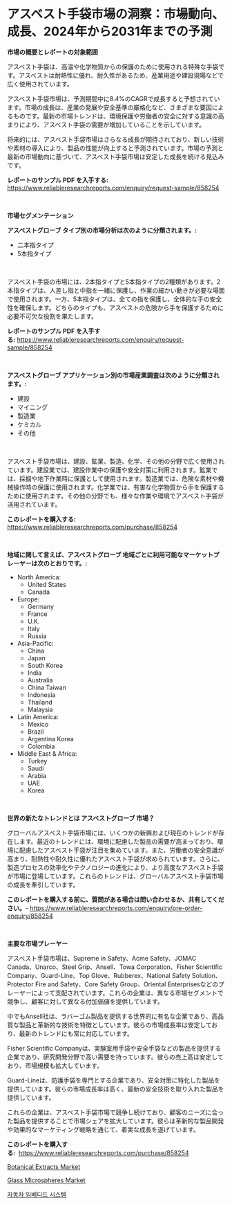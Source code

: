 <p><h1>アスベスト手袋市場の洞察：市場動向、成長、2024年から2031年までの予測</h1></p><p><strong>市場の概要とレポートの対象範囲</strong></p>
<p><p>アスベスト手袋は、高温や化学物質からの保護のために使用される特殊な手袋です。アスベストは耐熱性に優れ、耐久性があるため、産業用途や建設現場などで広く使用されています。</p><p>アスベスト手袋市場は、予測期間中に8.4%のCAGRで成長すると予想されています。市場の成長は、産業の発展や安全基準の厳格化など、さまざまな要因によるものです。最新の市場トレンドは、環境保護や労働者の安全に対する意識の高まりにより、アスベスト手袋の需要が増加していることを示しています。</p><p>将来的には、アスベスト手袋市場はさらなる成長が期待されており、新しい技術や素材の導入により、製品の性能が向上すると予測されています。市場の予測と最新の市場動向に基づいて、アスベスト手袋市場は安定した成長を続ける見込みです。</p></p>
<p><strong>レポートのサンプル PDF を入手する:</strong> <a href="https://www.reliableresearchreports.com/enquiry/request-sample/858254">https://www.reliableresearchreports.com/enquiry/request-sample/858254</a></p>
<p>&nbsp;</p>
<p><strong>市場セグメンテーション</strong></p>
<p><strong>アスベストグローブ タイプ別の市場分析は次のように分類されます。:</strong></p>
<p><ul><li>二本指タイプ</li><li>5本指タイプ</li></ul></p>
<p>&nbsp;</p>
<p><p>アスベスト手袋の市場には、2本指タイプと5本指タイプの2種類があります。2本指タイプは、人差し指と中指を一緒に保護し、作業の細かい動きが必要な場面で使用されます。一方、5本指タイプは、全ての指を保護し、全体的な手の安全性を確保します。どちらのタイプも、アスベストの危険から手を保護するために必要不可欠な役割を果たします。</p></p>
<p><strong>レポートのサンプル PDF を入手する:</strong>&nbsp;<a href="https://www.reliableresearchreports.com/enquiry/request-sample/858254">https://www.reliableresearchreports.com/enquiry/request-sample/858254</a></p>
<p>&nbsp;</p>
<p><strong> アスベストグローブ アプリケーション別の市場産業調査は次のように分類されます。:</strong></p>
<p><ul><li>建設</li><li>マイニング</li><li>製造業</li><li>ケミカル</li><li>その他</li></ul></p>
<p>&nbsp;</p>
<p><p>アスベスト手袋市場は、建設、鉱業、製造、化学、その他の分野で広く使用されています。建設業では、建設作業中の保護や安全対策に利用されます。鉱業では、採掘や地下作業時に保護として使用されます。製造業では、危険な素材や機械操作時の保護に使用されます。化学業では、有害な化学物質から手を保護するために使用されます。その他の分野でも、様々な作業や環境でアスベスト手袋が活用されています。</p></p>
<p><strong>このレポートを購入する:</strong>&nbsp; <a href="https://www.reliableresearchreports.com/purchase/858254">https://www.reliableresearchreports.com/purchase/858254</a></p>
<p>&nbsp;</p>
<p><strong>地域に関して言えば、アスベストグローブ 地域ごとに利用可能なマーケットプレーヤーは次のとおりです。:</strong></p>
<p><ul>
    <li>
        North America:
        <ul>
            <li>United States</li>
            <li>Canada</li>
        </ul>
    </li>
    <li>
        Europe:
        <ul>
            <li>Germany</li>
            <li>France</li>
            <li>U.K.</li>
            <li>Italy</li>
            <li>Russia</li>
        </ul>
    </li>
    <li>
        Asia-Pacific:
        <ul>
            <li>China</li>
            <li>Japan</li>
            <li>South Korea</li>
            <li>India</li>
            <li>Australia</li>
            <li>China Taiwan</li>
            <li>Indonesia</li>
            <li>Thailand</li>
            <li>Malaysia</li>
        </ul>
    </li>
    <li>
        Latin America:
        <ul>
            <li>Mexico</li>
            <li>Brazil</li>
            <li>Argentina Korea</li>
            <li>Colombia</li>
        </ul>
    </li>
    <li>
        Middle East & Africa:
        <ul>
            <li>Turkey</li>
            <li>Saudi</li>
            <li>Arabia</li>
            <li>UAE</li>
            <li>Korea</li>
        </ul>
    </li>
    </ul></p>
<p>&nbsp;</p>
<p><strong>世界の新たなトレンドとは アスベストグローブ 市場？</strong></p>
<p><p>グローバルアスベスト手袋市場には、いくつかの新興および現在のトレンドが存在します。最近のトレンドには、環境に配慮した製品の需要が高まっており、環境に配慮したアスベスト手袋が注目を集めています。また、労働者の安全意識が高まり、耐熱性や耐久性に優れたアスベスト手袋が求められています。さらに、製造プロセスの効率化やテクノロジーの進化により、より高度なアスベスト手袋が市場に登場しています。これらのトレンドは、グローバルアスベスト手袋市場の成長を牽引しています。</p></p>
<p><strong>このレポートを購入する前に、質問がある場合は問い合わせるか、共有してください。</strong>- <a href="https://www.reliableresearchreports.com/enquiry/pre-order-enquiry/858254">https://www.reliableresearchreports.com/enquiry/pre-order-enquiry/858254</a></p>
<p>&nbsp;</p>
<p><strong>主要な市場プレーヤー</strong></p>
<p><p>アスベスト手袋市場は、Supreme in Safety、Acme Safety、JOMAC Canada、Unarco、Steel Grip、Ansell、Towa Corporation、Fisher Scientific Company、Guard-Line、Top Glove、Rubberex、National Safety Solution、Protector Fire and Safety、Core Safety Group、Oriental Enterprisesなどのプレーヤーによって支配されています。これらの企業は、異なる市場セグメントで競争し、顧客に対して異なる付加価値を提供しています。</p><p>中でもAnsell社は、ラバーゴム製品を提供する世界的に有名な企業であり、高品質な製品と革新的な技術を特徴としています。彼らの市場成長率は安定しており、最新のトレンドにも常に対応しています。</p><p>Fisher Scientific Companyは、実験室用手袋や安全手袋などの製品を提供する企業であり、研究開発分野で高い需要を持っています。彼らの売上高は安定しており、市場規模も拡大しています。</p><p>Guard-Lineは、防護手袋を専門とする企業であり、安全対策に特化した製品を提供しています。彼らの市場成長率は高く、最新の安全技術を取り入れた製品を提供しています。</p><p>これらの企業は、アスベスト手袋市場で競争し続けており、顧客のニーズに合った製品を提供することで市場シェアを拡大しています。彼らは革新的な製品開発や効果的なマーケティング戦略を通じて、着実な成長を遂げています。</p></p>
<p><strong>このレポートを購入する:</strong>&nbsp;&nbsp;<a href="https://www.reliableresearchreports.com/purchase/858254">https://www.reliableresearchreports.com/purchase/858254</a></p>
<p><p><a href="https://zircon-bluebell-299.notion.site/Botanical-Extracts-Market-Research-Report-The-Key-To-Successful-Business-Strategy-Forecasted-for-Pe-e13be737139e493aa5bdc7094ae799e8">Botanical Extracts Market</a></p><p><a href="https://scarlet-rocket-c63.notion.site/Glass-Microspheres-Market-Research-Report-The-Key-To-Successful-Business-Strategy-Forecasted-for-Pe-bb4f319c615646f1a039a30ea7042b66">Glass Microspheres Market</a></p><p><a href="https://github.com/royErdmtyan906778/Market-Research-Report-List-1/blob/main/50782758554.md">자동차 임베디드 시스템</a></p></p>